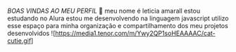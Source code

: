 *BOAS VINDAS AO MEU PERFIL* 💙
meu nome é leticia amarall
estou estudando no Alura
estou me desenvolvendo na linguagem javascript
utilizo esse espaço para minha organização e compartilhamento dos meu projetos desenvolvidos 
![https://media1.tenor.com/m/Ywy2QP1soHEAAAAC/cat-cutie.gif]
